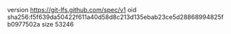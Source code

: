 version https://git-lfs.github.com/spec/v1
oid sha256:f5f639da50422f611a40d58d8c213d135ebab23ce5d28868994825fb0977502a
size 53246
